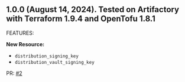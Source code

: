 ## 1.0.0 (August 14, 2024). Tested on Artifactory  with Terraform 1.9.4 and OpenTofu 1.8.1

FEATURES:

**New Resource:**
* `distribution_signing_key`
* `distribution_vault_signing_key`

PR: [#2](https://github.com/jfrog/terraform-provider-distribution/pull/2)